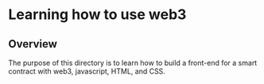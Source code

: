 # Learning how to use web3

## Overview
The purpose of this directory is to learn how to build a front-end for a smart contract with web3, javascript, HTML, and CSS.
